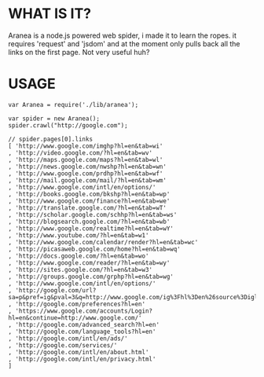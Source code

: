 # WHAT IS IT?

Aranea is a node.js powered web spider, i made it to learn the ropes. it requires 'request' and 'jsdom' and at the moment only pulls back all the links on the first page. Not very useful huh?

# USAGE

    var Aranea = require('./lib/aranea');

    var spider = new Aranea();
    spider.crawl("http://google.com");

    // spider.pages[0].links
    [ 'http://www.google.com/imghp?hl=en&tab=wi'
    , 'http://video.google.com/?hl=en&tab=wv'
    , 'http://maps.google.com/maps?hl=en&tab=wl'
    , 'http://news.google.com/nwshp?hl=en&tab=wn'
    , 'http://www.google.com/prdhp?hl=en&tab=wf'
    , 'http://mail.google.com/mail/?hl=en&tab=wm'
    , 'http://www.google.com/intl/en/options/'
    , 'http://books.google.com/bkshp?hl=en&tab=wp'
    , 'http://www.google.com/finance?hl=en&tab=we'
    , 'http://translate.google.com/?hl=en&tab=wT'
    , 'http://scholar.google.com/schhp?hl=en&tab=ws'
    , 'http://blogsearch.google.com/?hl=en&tab=wb'
    , 'http://www.google.com/realtime?hl=en&tab=wY'
    , 'http://www.youtube.com/?hl=en&tab=w1'
    , 'http://www.google.com/calendar/render?hl=en&tab=wc'
    , 'http://picasaweb.google.com/home?hl=en&tab=wq'
    , 'http://docs.google.com/?hl=en&tab=wo'
    , 'http://www.google.com/reader/?hl=en&tab=wy'
    , 'http://sites.google.com/?hl=en&tab=w3'
    , 'http://groups.google.com/grphp?hl=en&tab=wg'
    , 'http://www.google.com/intl/en/options/'
    , 'http://google.com/url?sa=p&pref=ig&pval=3&q=http://www.google.com/ig%3Fhl%3Den%26source%3Diglk&usg=AFQjCNFA18XPfgb7dKnXfKz7x7g1GDH1tg'
    , 'http://google.com/preferences?hl=en'
    , 'https://www.google.com/accounts/Login?hl=en&continue=http://www.google.com/'
    , 'http://google.com/advanced_search?hl=en'
    , 'http://google.com/language_tools?hl=en'
    , 'http://google.com/intl/en/ads/'
    , 'http://google.com/services/'
    , 'http://google.com/intl/en/about.html'
    , 'http://google.com/intl/en/privacy.html'
    ]
